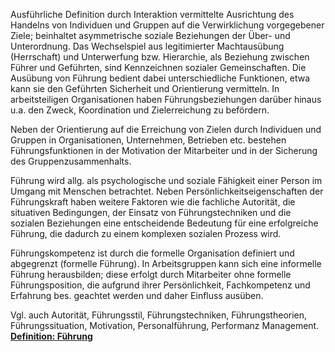 Ausführliche Definition
durch Interaktion vermittelte Ausrichtung des Handelns von Individuen und Gruppen auf die Verwirklichung vorgegebener Ziele; beinhaltet asymmetrische soziale Beziehungen der Über- und Unterordnung. Das Wechselspiel aus legitimierter Machtausübung (Herrschaft) und Unterwerfung bzw. Hierarchie, als Beziehung zwischen Führer und Geführten, sind Kennzeichnen sozialer Gemeinschaften. Die Ausübung von Führung bedient dabei unterschiedliche Funktionen, etwa kann sie den Geführten Sicherheit und Orientierung vermitteln. In arbeitsteiligen Organisationen haben Führungsbeziehungen darüber hinaus u.a. den Zweck, Koordination und Zielerreichung zu befördern.

Neben der Orientierung auf die Erreichung von Zielen durch Individuen und Gruppen in Organisationen, Unternehmen, Betrieben etc. bestehen Führungsfunktionen in der Motivation der Mitarbeiter und in der Sicherung des Gruppenzusammenhalts.

Führung wird allg. als psychologische und soziale Fähigkeit einer Person im Umgang mit Menschen betrachtet. Neben Persönlichkeitseigenschaften der Führungskraft haben weitere Faktoren wie die fachliche Autorität, die situativen Bedingungen, der Einsatz von Führungstechniken und die sozialen Beziehungen eine entscheidende Bedeutung für eine erfolgreiche Führung, die dadurch zu einem komplexen sozialen Prozess wird.

Führungskompetenz ist durch die formelle Organisation definiert und abgegrenzt (formelle Führung). In Arbeitsgruppen kann sich eine informelle Führung herausbilden; diese erfolgt durch Mitarbeiter ohne formelle Führungsposition, die aufgrund ihrer Persönlichkeit, Fachkompetenz und Erfahrung bes. geachtet werden und daher Einfluss ausüben.

Vgl. auch Autorität, Führungsstil, Führungstechniken, Führungstheorien, Führungssituation, Motivation, Personalführung, Performanz Management.
[**Definition: Führung**](https://wirtschaftslexikon.gabler.de/definition/fuehrung-33168)